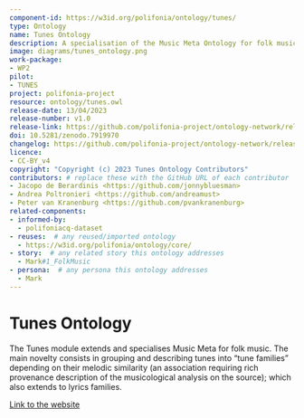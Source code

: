 ```yaml
---
component-id: https://w3id.org/polifonia/ontology/tunes/
type: Ontology
name: Tunes Ontology
description: A specialisation of the Music Meta Ontology for folk music.
image: diagrams/tunes_ontology.png
work-package:
- WP2
pilot:
- TUNES
project: polifonia-project
resource: ontology/tunes.owl
release-date: 13/04/2023
release-number: v1.0
release-link: https://github.com/polifonia-project/ontology-network/releases
doi: 10.5281/zenodo.7919970
changelog: https://github.com/polifonia-project/ontology-network/releases
licence: 
- CC-BY_v4
copyright: "Copyright (c) 2023 Tunes Ontology Contributors"
contributors: # replace these with the GitHub URL of each contributor
- Jacopo de Berardinis <https://github.com/jonnybluesman>
- Andrea Poltronieri <https://github.com/andreamust>
- Peter van Kranenburg <https://github.com/pvankranenburg>
related-components:
- informed-by:
  - polifoniacq-dataset
- reuses:  # any reused/imported ontology
  - https://w3id.org/polifonia/ontology/core/
- story:  # any related story this ontology addresses
  - Mark#1_FolkMusic
- persona:  # any persona this ontology addresses
  - Mark
---
```

<!-- - documentation:  # link any resource providing documentation for this ontology
  - https://polifonia-project.github.io/tunes-ontology/ -->

# Tunes Ontology

The Tunes module extends and specialises Music Meta for folk music. The main
novelty consists in grouping and describing tunes into “tune families” depending
on their melodic similarity (an association requiring rich provenance description
of the musicological analysis on the source); which also extends to lyrics families.


[Link to the website](https://github.com/polifonia-project/tunes-ontology)
